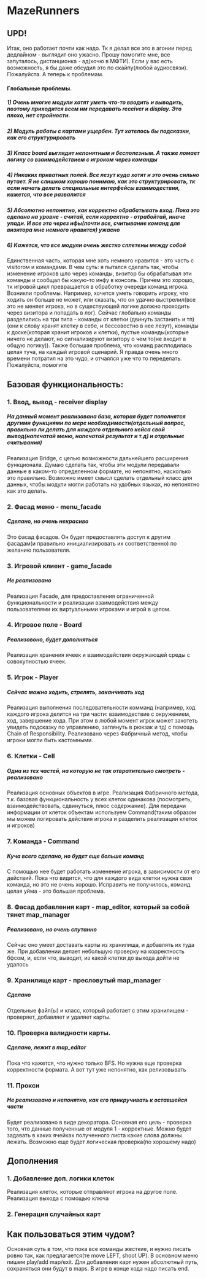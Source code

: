# MazeRunners
## UPD!
Итак, оно работает почти как надо. Тк я делал все это в агонии перед дедлайном - выглядит оно ужасно. Прошу помогите мне, все запуталось, дистанционка - ад(хочю в МФТИ). Если у вас есть возможность, я бы даже обсудил это по скайпу(любой аудиосвязи). Пожалуйста. А теперь к проблемам.
#### Глобальные проблемы. 
##### 1) Очень многие модули хотят уметь что-то вводить и выводить, поэтому приходится всем им передавать receiver и display. Это плохо, нет стройности. 
##### 2) Модуль работы с картами ущербен. Тут хотелось бы подсказки, как его структурировать
##### 3) Класс board выглядит непонятным и бесполезным. А также ломает логику со взаимодействием с игроком через команды
##### 4) Никаких приватных полей. Все лезут куда хотят и это очень сильно путает. Я не слишком хорошо понимаю, как это структурировать, тк если начать делать специальные интерфейсы взаимодествия, кажется, что все развалится
##### 5) Абсолютно непонятно, как корректно обрабатывать вход. Пока это сделано на уровне - считай, если корректно - отрабойтай, иначе упади. И все это через ифы(почти все, считывание команд для визитора мне немного нравится) ужасно
##### 6) Кажется, что все модули очень жестко сплетены между собой
Единственная часть, которая мне хоть немного нравится - это часть с visitorом и командами. В чем суть: я пытался сделать так, чтобы изменение игроков шло через команды, визитор бы обрабатывал эти команды и сообщал бы какую-то инфу в консоль. Причем это хорошо, тк игровой цикл превращается в обработку очереди команд игрока. Возникли проблемы. Например, хочется уметь говорить игроку, что ходить он больше не может, или сказать, что он удачно выстрелил(все это не меняет игрока, но в существующей логике должно проходить через визитора и попадать в лог). Сейчас глобально команды разделились на три типа - команды от клетки (двинуть застанить и тп)(они к слову хранят клетку в себе, и бессовестно в нее лезут), команды к доске(которая хранит игроков и клетки), пустые команды(которые ничего не делают, но сигнализируют визитору о чем то(не входит в общую логику)). Также большая проблема, что команд расплодилась целая туча, на каждый игровой сценарий.
Я правда очень много времени потратил на это чудо, и отчаялся уже что то переделать. Пожалуйста, помогите
## Базовая функциональность:
### 1. Ввод, вывод - receiver display
##### На данный момент реализована база, которая будет пополнятся другими функциями по мере необходимости(отдельный вопрос, правильно ли делать для каждого отдельного кейса свой вывод(напечатай меню, напечатай результат и т.д) и отдельные считывания) 
Реализация Bridge, с целью возможности дальнейшего расширения функционала. Думаю сделать так, чтобы эти модули передавали данные в каком-то определенном формате, но непонятно, насколько это правильно. Возможно имеет смысл сделать отдельный класс для данных, чтобы модули могли работать на удобных языках, но непонятно как это делать.
### 2. Фасад меню - menu_facade
##### Сделано, но очень некрасиво
Это фасад фасадов. Он будет предоставлять доступ к другим фасадам(и правильно инициализировать их соответственно) по желанию пользователя.
### 3. Игровой клиент - game_facade
##### Не реализовано
Реализация Facade, для предоставления ограниченной функциональности и реализации взаимодействия между пользователями их виртуальными игроками и игрой в целом. 
### 4. Игровое поле - Board
##### Реализовоно, будет дополняться
Реализация хранения ячеек и взаимодействия окружающей среды с совокупностью ячеек. 
### 5. Игрок - Player
##### Сейчас можно ходить, стрелять, заканчивать ход
Реализация выполнения последовательности комманд (например, ход каждого игрока делится на три части: взаимодествие с окружением, ход, завершение хода. При этом в любой момент игрок может захотеть увидеть подсказку по управлению, заглянуть в рюкзак и тд) с помощь Chain of Responsibility. Реализовано через Фабричный метод, чтобы игроки могли быть кастомными.
### 6. Клетки - Cell
##### Одна из тех частей, на которую не так отвратительно смотреть - реализовано
Реализация основных объектов в игре. Реализация Фабричного метода, т.к. базовая функциональность у всех клеток одинакова (посмотреть, взаимодействовать, сдвинуться, плюс содержание). Для передачи информации от клеток объектам используем Command(таким образом мы можем логировать действия игрока и разделить реализации клеток и игроков)
### 7. Команда - Command
##### Куча всего сделано, но будет еще больше команд
С помощью нее будет работать изменение игрока, в зависимости от его действий. Пока что видится, что для каждого вида клетки нужна своя команда, но это не очень хорошо. Исправить не получилось, команд целая уйма - это большая проблема.
### 8. Фасад добавления карт - map_editor, который за собой тянет map_manager
##### Реализовано, но очень спутанно
Сейчас оно умеет доставать карты из хранилища, и добавлять их туда же. При добавлении делает небольшую проверку на корректность бфсом, и, если что, выводит, из какой клетки до выхода дойти не удалось
### 9. Хранилище карт - пресловутый map_manager
##### Сделано
Отдельные файл(ы) и класс, который работает с этим хранилищем - проверяет, добавляет и удаляет карты.
### 10. Проверка валидности карты.
##### Сделано, лежит в map_editor
Пока что кажется, что нужно только BFS. Но нужна еще проверка корректности формата. А вот тут уже непонятно, как релизовывать 
### 11. Прокси
##### Не реализовано и непонятно, как его прикручивать к оставшейся части
Будет реализовано в виде декоратора. Основная его цель - проверка того, что данные полученные от модуля 1 - корректные. Можно будет задавать в каких ячейках полученного листа какие слова должны лежать. Возможно еще будет логическая проверка(по хорошему надо)
## Дополнения
### 1. Добавление доп. логики клеток
Реализация клеток, которые отправляют игрока на другое поле. Реализация выхода с помощью ключа
### 2. Генерация случайных карт

## Как пользоваться этим чудом?
Основная суть в том, что пока все команды жесткие, и нужно писать ровно так, как предлагается(те move LEFT, shoot UP). В основном меню пишем play/add map/exit. Для добавления карт нужен абсолютный путь, сохраняться они будут в maps. В игре в конце хода надо писать end.
